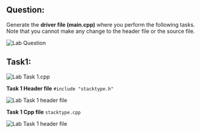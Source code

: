 ## Question:

Generate the **driver file (main.cpp)** where you perform the following tasks. Note that you cannot make any change to
the header file or the source file.

![Lab  Question](https://github.com/IAFahim/CSE225/blob/master/C%2B%2B/Lab/Lab_10/Question/task.png)

## Task1:

![Lab  Task 1.cpp](https://github.com/IAFahim/CSE225/blob/master/C%2B%2B/Lab/Lab_10/Task_1/main.cpp.png)

**Task 1 Header file**
`#include "stacktype.h"`

![Lab  Task 1 header file](https://github.com/IAFahim/CSE225/blob/master/C%2B%2B/Lab/Lab_10/Common/stacktype.h.png)

**Task 1 Cpp file**
`stacktype.cpp`

![Lab  Task 1 header file](https://github.com/IAFahim/CSE225/blob/master/C%2B%2B/Lab/Lab_10/Common/stacktype.cpp.png)
